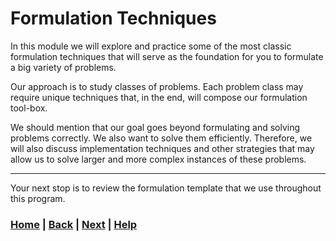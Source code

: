 # Formulation Techniques
In this module we will explore and practice some of the most classic 
formulation techniques that will serve as the foundation for you to 
formulate a big variety of problems.

Our approach is to study classes of problems. Each problem class may require 
unique techniques that, in the end, will compose our formulation tool-box.

We should mention that our goal goes beyond formulating and solving problems 
correctly. We also want to solve them efficiently. Therefore, we will also 
discuss implementation techniques and other strategies that may allow us to 
solve larger and more complex instances of these problems.

------------------------------------------------------------------------------

Your next stop is to review the formulation template that we use throughout 
this program.

### [Home][home] | [Back][back] | [Next][next] | [Help][help]

[home]: ../README.md
[back]: ../2_beginner_examples/README.md
[next]: 0_formulation_template/README.md
[help]: ../0_help/README.md
